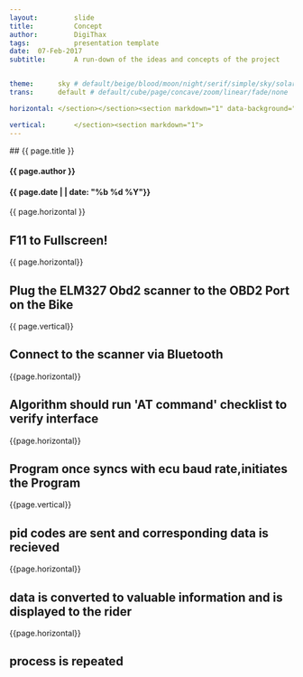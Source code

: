 ```yaml
---
layout:     	slide
title:     		Concept
author:     	DigiThax
tags:           presentation template
date:  07-Feb-2017
subtitle:    	A run-down of the ideas and concepts of the project


theme:		sky # default/beige/blood/moon/night/serif/simple/sky/solarized
trans:		default # default/cube/page/concave/zoom/linear/fade/none

horizontal:	</section></section><section markdown="1" data-background="http://digithax.github.io/project-pages/img/slidebackground.png"><section markdown="1">

vertical:		</section><section markdown="1">
---
```


<section markdown="1" data-background="http://digithax.github.io/project-pages/img/slidebackground.png"><section markdown="1">
## {{ page.title }}



#### {{ page.author }}

#### {{ page.date | | date: "%b %d %Y"}}
<!--#### {{ page.date | | date: "%I %M %p ,%a, %b %d %Y"}}-->  

{{ page.horizontal }}
<!-- Start Writing Below in Markdown -->

## F11 to Fullscreen!

{{ page.horizontal}}  

## Plug the ELM327 Obd2 scanner to the OBD2 Port on the Bike

{{ page.vertical}}

## Connect to the scanner via Bluetooth

{{page.horizontal}}

## Algorithm should run 'AT command' checklist to verify interface

{{page.horizontal}}

## Program once syncs with ecu baud rate,initiates the Program

{{page.vertical}}

## pid codes are sent and corresponding data is recieved

{{page.horizontal}}

## data is converted to valuable information and is displayed to the rider

{{page.horizontal}}

## process is repeated
